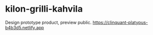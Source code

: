# kilon-grilli-kahvila

Design prototype product, preview public.
https://clinquant-platypus-b4b3d5.netlify.app
